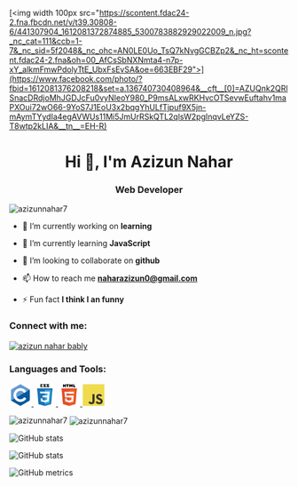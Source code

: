 [<img width 100px src="https://scontent.fdac24-2.fna.fbcdn.net/v/t39.30808-6/441307904_1612081372874885_5300783882929022009_n.jpg?_nc_cat=111&ccb=1-7&_nc_sid=5f2048&_nc_ohc=AN0LE0Uo_TsQ7kNvgGCBZp2&_nc_ht=scontent.fdac24-2.fna&oh=00_AfCsSbNXNmta4-n7p-xY_alkmFmwPdolyTtE_UbxFsEvSA&oe=663EBF29">](https://www.facebook.com/photo/?fbid=1612081376208218&set=a.136740730408964&__cft__[0]=AZUQnk2QRlSnacDRdjoMhJGDJcFu0vyNIeoY980_P9msALxwRKHvcOTSevwEuftahv1maPXOui72wO66-9YoS7J1EoU3x2bqgYhULfTjpuf9X5jn-mAymTYydIa4egAVWUs11Mi5JmUrRSkQTL2qlsW2pgInqvLeYZS-T8wtp2kLIA&__tn__=EH-R)

<h1 align="center">Hi 👋, I'm Azizun Nahar</h1>
<h3 align="center">Web Developer</h3>

<p align="left"> <img src="https://komarev.com/ghpvc/?username=azizunnahar7&label=Profile%20views&color=0e75b6&style=flat" alt="azizunnahar7" /> </p>

- 🔭 I’m currently working on **learning**

- 🌱 I’m currently learning **JavaScript**

- 👯 I’m looking to collaborate on **github**

- 📫 How to reach me **naharazizun0@gmail.com**

- ⚡ Fun fact **I think I an funny**

<h3 align="left">Connect with me:</h3>
<p align="left">
<a href="https://fb.com/azizun nahar bably" target="blank"><img align="center" src="https://raw.githubusercontent.com/rahuldkjain/github-profile-readme-generator/master/src/images/icons/Social/facebook.svg" alt="azizun nahar bably" height="30" width="40" /></a>
</p>

<h3 align="left">Languages and Tools:</h3>
<p align="left"> <a href="https://www.cprogramming.com/" target="_blank" rel="noreferrer"> <img src="https://raw.githubusercontent.com/devicons/devicon/master/icons/c/c-original.svg" alt="c" width="40" height="40"/> </a> <a href="https://www.w3schools.com/css/" target="_blank" rel="noreferrer"> <img src="https://raw.githubusercontent.com/devicons/devicon/master/icons/css3/css3-original-wordmark.svg" alt="css3" width="40" height="40"/> </a> <a href="https://www.w3.org/html/" target="_blank" rel="noreferrer"> <img src="https://raw.githubusercontent.com/devicons/devicon/master/icons/html5/html5-original-wordmark.svg" alt="html5" width="40" height="40"/> </a> <a href="https://developer.mozilla.org/en-US/docs/Web/JavaScript" target="_blank" rel="noreferrer"> <img src="https://raw.githubusercontent.com/devicons/devicon/master/icons/javascript/javascript-original.svg" alt="javascript" width="40" height="40"/> </a> </p>

<p><img align="left" src="https://github-readme-stats.vercel.app/api/top-langs?username=azizunnahar7&show_icons=true&locale=en&layout=compact" alt="azizunnahar7" /></p>

<p>&nbsp;<img align="center" src="https://github-readme-stats.vercel.app/api?username=azizunnahar7&show_icons=true&locale=en" alt="azizunnahar7" /></p>


![GitHub stats](https://github-readme-stats.vercel.app/api?username=AzizunNahar7&show_icons=true)  



![GitHub stats](https://github-readme-stats.vercel.app/api?username=AzizunNahar7&show_icons=true)  

![GitHub metrics](https://metrics.lecoq.io/AzizunNahar7)  



